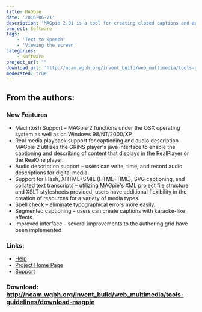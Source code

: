 ```yaml
---
title: MAGpie
date: '2016-06-21'
description: 'MAGpie 2.01 is a tool for creating closed captions and audio (video) descriptions. Authors can add captions and audio descriptions to QuickTime, Real, or Windows Media Player.'
project: Software
tags:
    - 'Text to Speech'
    - 'Viewing the screen'
categories:
    - Software
project_url: ""
download_url: 'http://ncam.wgbh.org/invent_build/web_multimedia/tools-guidelines/download-magpie'
moderated: true
---
```

From the authors:
-----------------

### <a id="" name="" newfeatures="">New Features</a>

- Macintosh Support – MAGpie 2 functions under the OSX operating system as well as on Windows 98/NT/2000/XP
- Real media playback support for captioning and audio description – MAGpie 2 utilizes the GRiNS player's java interface to enable the captioning and describing of content that displays in the RealPlayer or the RealOne player.
- Audio description support – users can write, time, and record audio descriptions for digital media
- Support for Flash, XHTML+SMIL (HTML+TIME), SVG captioning, and collated text transcripts – utilizing MAGpie's XML project file structure and XSLT stylesheets provided, users have additional flexibility in the creation of resources for a variety of media types.
- Spell check – eliminate typographical errors more easily.
- Segmented captioning – users can create captions with karaoke-like effects
- Improved interface – several improvements to the authoring grid have been implemented

### Links:
- <a href="http://ncam.wgbh.org/webaccess/magpie/magpie_help">Help</a>
- <a href="http://ncam.wgbh.org/invent_build/web_multimedia/tools-guidelines/magpie">Project Home Page</a>
- <a href="http://ncam.wgbh.org/webaccess/magpie/magpie2_list.html">Support</a>

### Download: http://ncam.wgbh.org/invent_build/web_multimedia/tools-guidelines/download-magpie 